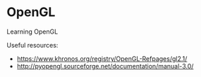 # OpenGL

Learning OpenGL

Useful resources:

- https://www.khronos.org/registry/OpenGL-Refpages/gl2.1/
- http://pyopengl.sourceforge.net/documentation/manual-3.0/
